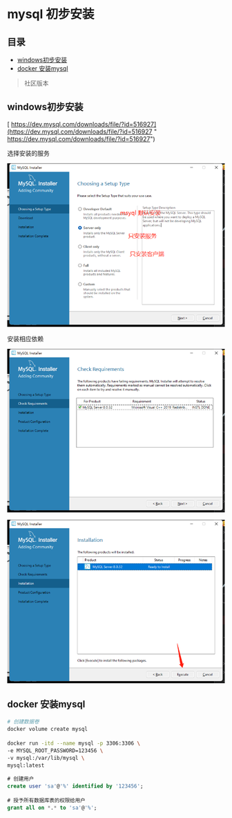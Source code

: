 # mysql 初步安装

## 目录

- [windows初步安装](#windows初步安装)
- [docker 安装mysql](#docker-安装mysql)

> 社区版本

## windows初步安装

[   https://dev.mysql.com/downloads/file/?id=516927](https://dev.mysql.com/downloads/file/?id=516927 "   https://dev.mysql.com/downloads/file/?id=516927")

选择安装的服务

![](image/image_m53cg_VtcQ.png)

安装相应依赖

![](image/image_daiG1V9wWF.png)

![](image/image_1U1hrEiQKj.png)

## docker 安装mysql

```bash 
# 创建数据卷
docker volume create mysql

docker run -itd --name mysql -p 3306:3306 \
-e MYSQL_ROOT_PASSWORD=123456 \
-v mysql:/var/lib/mysql \
mysql:latest

```


```sql 
# 创建用户
create user 'sa'@'%' identified by '123456';

# 授予所有数据库表的权限给用户
grant all on *.* to 'sa'@'%';

```
